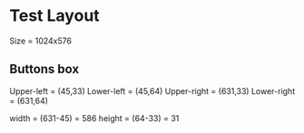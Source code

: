 

# Test Layout

Size = 1024x576

## Buttons box
Upper-left = 	(45,33)
Lower-left = 	(45,64)
Upper-right = 	(631,33)
Lower-right = 	(631,64)

width = (631-45) = 586
height = (64-33) = 31